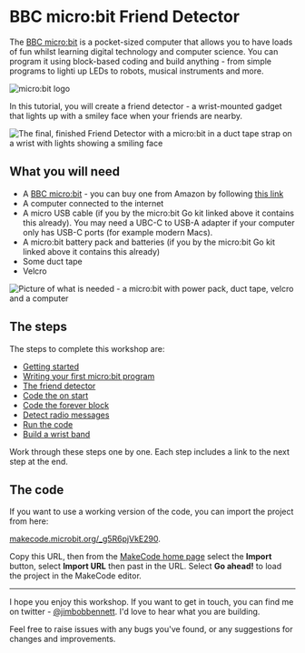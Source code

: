 # BBC micro:bit Friend Detector

The [BBC micro:bit](https://amzn.to/2UxQNiM) is a pocket-sized computer that allows you to have loads of fun whilst learning digital technology and computer science. You can program it using block-based coding and build anything - from simple programs to lighti up LEDs to robots, musical instruments and more.

![micro:bit logo](https://microbit.org/images/microbit-logo-stripped.png)

In this tutorial, you will create a friend detector - a wrist-mounted gadget that lights up with a smiley face when your friends are nearby.

![The final, finished Friend Detector with a micro:bit in a duct tape strap on a wrist with lights showing a smiling face]()

## What you will need

* A [BBC micro:bit]((https://amzn.to/2UxQNiM)) - you can buy one from Amazon by following [this link](https://amzn.to/2UxQNiM)
* A computer connected to the internet
* A micro USB cable (if you by the micro:bit Go kit linked above it contains this already). You may need a UBC-C to USB-A adapter if your computer only has USB-C ports (for example modern Macs).
* A micro:bit battery pack and batteries (if you by the micro:bit Go kit linked above it contains this already)
* Some duct tape
* Velcro

![Picture of what is needed - a micro:bit with power pack, duct tape, velcro and a computer]()

## The steps

The steps to complete this workshop are:

* [Getting started](./Steps/GettingStarted.md)
* [Writing your first micro:bit program](./Steps/ProgrammingTheMicrobit.md)
* [The friend detector](./Steps/Algorithm.md)
* [Code the on start](./Steps/OnStartCode.md)
* [Code the forever block](./Steps/ForeverCode.md)
* [Detect radio messages](./Steps/OnRadioCode.md)
* [Run the code](./Steps/RunTheCode.md)
* [Build a wrist band](./Steps/WristBand.md)

Work through these steps one by one. Each step includes a link to the next step at the end.

## The code

If you want to use a working version of the code, you can import the project from here:

[makecode.microbit.org/_g5R6pjVkE290](https://makecode.microbit.org/_g5R6pjVkE290).

Copy this URL, then from the [MakeCode home page](https://makecode.microbit.org/) select the **Import** button, select **Import URL** then past in the URL. Select **Go ahead!** to load the project in the MakeCode editor.

<hr/>

I hope you enjoy this workshop. If you want to get in touch, you can find me on twitter - [@jimbobbennett](https://twitter.com/jimbobbennett). I'd love to hear what you are building.

Feel free to raise issues with any bugs you've found, or any suggestions for changes and improvements.